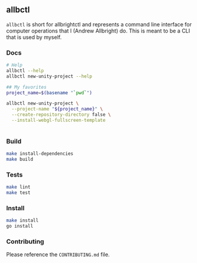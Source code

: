## allbctl

`allbctl` is short for allbrightctl and represents a command line interface for computer operations that I (Andrew Allbright) do. This is meant to be a CLI that is used by myself.

### Docs
```bash
# Help
allbctl --help
allbctl new-unity-project --help

## My favorites
project_name=$(basename "`pwd`")

allbctl new-unity-project \
  --project-name "${project_name}" \
  --create-repository-directory false \
  --install-webgl-fullscreen-template
  

```

### Build
```bash
make install-dependencies
make build
```

### Tests
```bash
make lint
make test
```

### Install
```bash
make install
go install
```

### Contributing
Please reference the `CONTRIBUTING.md` file.

